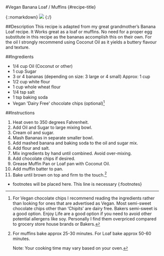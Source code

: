 #Vegan Banana Loaf / Muffins {#recipe-title}

<div markdown=1 class="image-and-text">

{::nomarkdown} 
<img src="../images/recipe-images/banana-muffin.JPG" class="image">
{:/}

<div markdown=1 class="text">

##Description
This recipe is adapted from my great grandmother’s Banana Loaf recipe. It Works great as a loaf or muffins. No need for a proper egg substitute in this recipe as the bananas accomplish this on their own. For the oil I strongly recommend using Coconut Oil as it yields a buttery flavour and texture. 

##Ingredients
- 1/4 cup Oil (Coconut or other)
- 1 cup Sugar
- 3 or 4 bananas (depending on size: 3 large or 4 small) Approx: 1 cup
- 1/2 cup white flour
- 1 cup whole wheat flour
- 1/4 tsp salt
- 1 tsp baking soda
- Vegan 'Dairy Free' chocolate chips (optional)[^2]

##Instructions
1. Heat oven to 350 degrees Fahrenheit.
2. Add Oil and Sugar to large mixing bowl.
3. Cream oil and sugar.
4. Mash Bananas in separate smaller bowl.
5. Add mashed banana and baking soda to the oil and sugar mix.
6. Add flour and salt.
7. Mix ingredients by hand until combined. Avoid over-mixing.
8. Add chocolate chips if desired.
9. Grease Muffin Pan or Loaf pan with Coconut Oil.
10. Add muffin batter to pan.
11. Bake until brown on top and firm to the touch.[^1]

[^1]:For muffins bake approx 25-30 minutes.
	For Loaf bake approx 50-60 minutes.


	Note: Your cooking time may vary based on your oven.

[^2]:For Vegan chocolate chips I recommend reading the ingredients rather than looking for ones that are advertised as Vegan. Most semi-sweet chocolate chips other than ‘Chipits’ are dairy free. Bakers semi-sweet is a good option. Enjoy Life are a good option if you need to avoid other potential allergens like soy. Personally I find them overpriced compared to grocery store house brands or Bakers. 

* footnotes will be placed here. This line is necessary
{:footnotes}


</div>

</div>